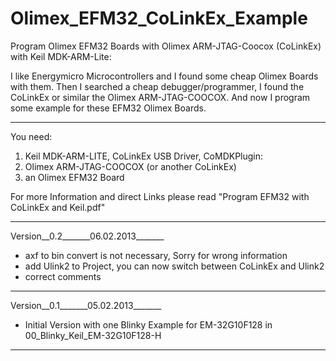 Olimex_EFM32_CoLinkEx_Example
=============================

Program Olimex EFM32 Boards with Olimex ARM-JTAG-Coocox (CoLinkEx) with Keil MDK-ARM-Lite:

I like Energymicro Microcontrollers and I found some cheap Olimex Boards with them. 
Then I searched a cheap debugger/programmer, I found the CoLinkEx or similar the 
Olimex ARM-JTAG-COOCOX. And now I program some example for these EFM32 Olimex Boards.


___________________________

You need:

1. Keil MDK-ARM-LITE, CoLinkEx USB Driver, CoMDKPlugin:
2. Olimex ARM-JTAG-COOCOX (or another CoLinkEx)
3. an Olimex EFM32 Board

For more Information and direct Links please read "Program EFM32 with CoLinkEx and Keil.pdf"
___________________________

Version__0.2_______06.02.2013_______

- axf to bin convert is not necessary, Sorry for wrong information
- add Ulink2 to Project, you can now switch between CoLinkEx and Ulink2
- correct comments

___________________________

Version__0.1_______05.02.2013_______ 

- Initial Version with one Blinky Example for EM-32G10F128 in 
00_Blinky_Keil_EM-32G10F128-H

___________________________

